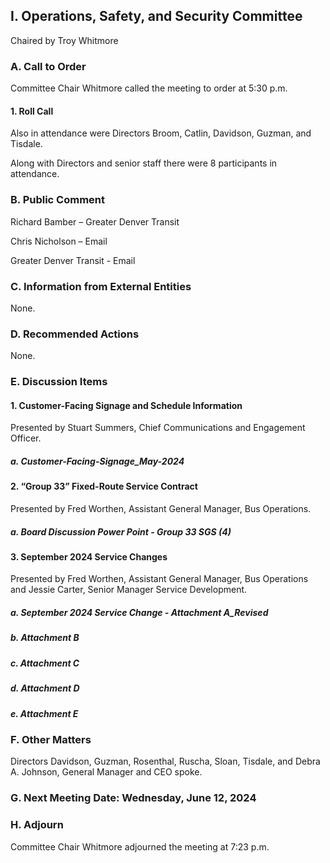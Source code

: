 ## I. Operations, Safety, and Security Committee

Chaired by Troy Whitmore

### A. Call to Order

Committee Chair Whitmore called the meeting to order at 5:30 p.m.

#### 1. Roll Call

Also in attendance were Directors Broom, Catlin, Davidson, Guzman, and Tisdale.

Along with Directors and senior staff there were 8 participants in attendance.

### B. Public Comment

Richard Bamber – Greater Denver Transit

Chris Nicholson – Email

Greater Denver Transit - Email

### C. Information from External Entities

None.

### D. Recommended Actions

None.

### E. Discussion Items

#### 1. Customer-Facing Signage and Schedule Information

Presented by Stuart Summers, Chief Communications and Engagement Officer.

##### a. Customer-Facing-Signage_May-2024

#### 2. “Group 33” Fixed-Route Service Contract

Presented by Fred Worthen, Assistant General Manager, Bus Operations.

##### a. Board Discussion Power Point - Group 33 SGS (4)

#### 3. September 2024 Service Changes

Presented by Fred Worthen, Assistant General Manager, Bus Operations and Jessie Carter, Senior Manager Service Development.

##### a. September 2024 Service Change - Attachment A_Revised

##### b. Attachment B

##### c. Attachment C

##### d. Attachment D

##### e. Attachment E

### F. Other Matters

Directors Davidson, Guzman, Rosenthal, Ruscha, Sloan, Tisdale, and Debra A. Johnson, General Manager and CEO spoke.

### G. Next Meeting Date: Wednesday, June 12, 2024

### H. Adjourn

Committee Chair Whitmore adjourned the meeting at 7:23 p.m.